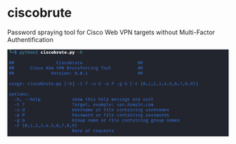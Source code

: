 # ciscobrute
Password spraying tool for Cisco Web VPN targets without Multi-Factor Authentification

![](./img/ciscobrute.png)
